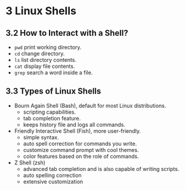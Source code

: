 # 3 Linux Shells

## 3.2 How to Interact with a Shell?
- `pwd` print working directory.
- `cd` change directory.
- `ls` list directory contents.
- `cat` display file contents.
- `grep` search a word inside a file.

## 3.3 Types of Linux Shells
- Bourn Again Shell (Bash), default for most Linux distributions.
    - scripting capabilities.
    - tab completion feature.
    - keeps history file and logs all commands.
- Friendly Interactive Shell (Fish), more user-friendly.
    - simple syntax.
    - auto spell correction for commands you write.
    - customize command prompt with cool themes.
    - color features based on the role of commands.
- Z Shell (zsh)
    - advanced tab completion and is also capable of writing scripts.
    - auto spelling correction
    - extensive customization